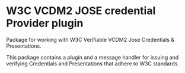 # W3C VCDM2 JOSE credential Provider plugin

Package for working with W3C Verifiable VCDM2 Jose Credentials & Presentations.

This package contains a plugin and a message handler for issuing and verifying Credentials
and Presentations that adhere to W3C standards.
